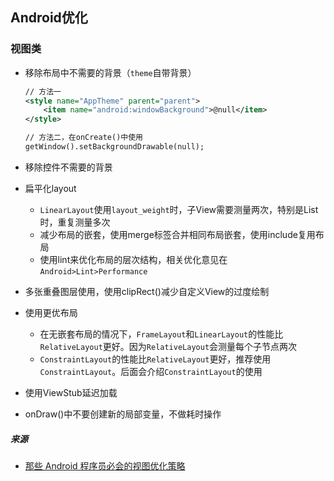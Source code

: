 ## Android优化

### 视图类

- 移除布局中不需要的背景（`theme`自带背景）

  ```xml
  // 方法一
  <style name="AppTheme" parent="parent">
      <item name="android:windowBackground">@null</item>
  </style>
  
  // 方法二，在onCreate()中使用
  getWindow().setBackgroundDrawable(null);
  ```

- 移除控件不需要的背景

- 扁平化layout

  - `LinearLayout`使用`layout_weight`时，子View需要测量两次，特别是List时，重复测量多次
  - 减少布局的嵌套，使用merge标签合并相同布局嵌套，使用include复用布局
  - 使用lint来优化布局的层次结构，相关优化意见在`Android>Lint>Performance`

- 多张重叠图层使用，使用clipRect()减少自定义View的过度绘制

- 使用更优布局

  - 在无嵌套布局的情况下，`FrameLayout`和`LinearLayout`的性能比`RelativeLayout`更好。因为`RelativeLayout`会测量每个子节点两次
  - `ConstraintLayout`的性能比`RelativeLayout`更好，推荐使用`ConstraintLayout`。后面会介绍`ConstraintLayout`的使用

- 使用ViewStub延迟加载

- onDraw()中不要创建新的局部变量，不做耗时操作

##### 来源

- [那些 Android 程序员必会的视图优化策略](https://mp.weixin.qq.com/s/ep-Assy2j_EOUW8uWUQfSQ)